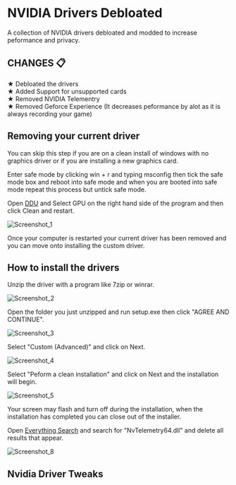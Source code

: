 # NVIDIA Drivers Debloated
A collection of NVIDIA drivers debloated and modded to increase peformance and privacy.

## CHANGES 📋

★ Debloated the drivers\
★ Added Support for unsupported cards\
★ Removed NVIDIA Telementry\
★ Removed Geforce Experience (It decreases peformance by alot as it is always recording your game)

## Removing your current driver

You can skip this step if you are on a clean install of windows with no graphics driver or if you are installing a new graphics card.

Enter safe mode by clicking win + r and typing msconfig then tick the safe mode box and reboot into safe mode and when you are booted into safe mode repeat this process but untick safe mode.

Open [DDU](https://www.guru3d.com/files-details/display-driver-uninstaller-download.html) and Select GPU on the right hand side of the program and then click Clean and restart.

![Screenshot_1](https://user-images.githubusercontent.com/97028842/147969626-ae18dc13-6352-46ce-80d0-01a79d825c5a.png)


Once your computer is restarted your current driver has been removed and you can move onto installing the custom driver.



## How to install the drivers

Unzip the driver with a program like 7zip or winrar.

![Screenshot_2](https://user-images.githubusercontent.com/97028842/147942443-bff03397-44d4-47ef-9862-e4152b7dba2c.png)

Open the folder you just unzipped and run setup.exe then click "AGREE AND CONTINUE".


![Screenshot_3](https://user-images.githubusercontent.com/97028842/147943303-a0efee2c-e344-4996-a636-6db666a73f1a.png)

Select "Custom (Advanced)" and click on Next.

![Screenshot_4](https://user-images.githubusercontent.com/97028842/147943815-23b71096-0e1c-4335-b84a-1ec5880849ba.png)

Select "Peform a clean installation" and click on Next and the installation will begin.

![Screenshot_5](https://user-images.githubusercontent.com/97028842/147944170-e8cf729f-42bb-4f1f-9229-51809d972869.png)

Your screen may flash and turn off during the installation, when the installation has completed you can close out of the installer.

Open [Everything Search](https://www.voidtools.com/) and search for "NvTelemetry64.dll" and delete all results that appear.

![Screenshot_8](https://user-images.githubusercontent.com/97028842/147944965-c2c28b76-9df9-43f5-b9bc-2d05e2932894.png)

## Nvidia Driver Tweaks
